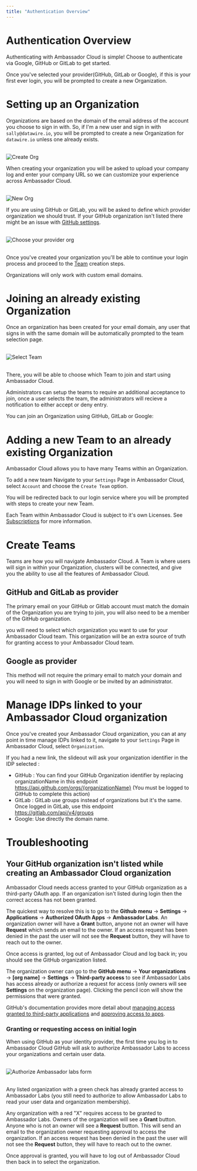 ```yaml
---
title: "Authentication Overview"
---
```


# Authentication Overview
<!-- We may need to add SAML to this list if it releases at the same time or prior to our release. -->
Authenticating with Ambassador Cloud is simple! Choose to authenticate via Google, GitHub or GitLab to get started. 

Once you've selected your provider(GitHub, GitLab or Google), if this is your first ever login, you will be prompted to create a new Organization. 


# Setting up an Organization

Organizations are based on the domain of the email address of the account you choose to sign in with. 
So, if I'm a new user and sign in with `sally@datawire.io`, you will be prompted to create a new Organization for `datawire.io` unless one already exists. 

<br />
<p style="max-width:600px;margin:0 auto;">
  <img src="../images/authenticating-create-org.png" alt="Create Org"/>
</p>

When creating your organization you will be asked to upload your company log and enter your company URL so we can customize your experience across Ambassador Cloud. 

<br />
<p style="max-width:600px;margin:0 auto;">
  <img src="../images/authenticating-new-org-form.png" alt="New Org"/>
</p>

If you are using GitHub or GitLab, you will be asked to define which provider organization we should trust. If your GitHub organization isn't listed there might be an issue with [GitHub settings](#your-github-organization-isnt-listed-while-creating-an-ambassador-cloud-organization).

<br />
<p style="max-width:600px;margin:0 auto;">
  <img src="../images/authenticating-link-idp-org.png" alt="Choose your provider org"/>
</p>
<br />

Once you've created your organization you'll be able to continue your login process and proceed to the [Team](#creating-a-team) creation steps.

<Alert severity="info">
  Organizations will only work with custom email domains.
</Alert>

# Joining an already existing Organization

Once an organization has been created for your email domain, any user that signs in with the same domain will be automatically prompted to the team selection page. 

<br />
<p style="max-width:600px;margin:0 auto;">
  <img src="../images/select-team.png" alt="Select Team"/>
</p>
<br />

There, you will be able to choose which Team to join and start using Ambassador Cloud. 

Administrators can setup the teams to require an additional acceptance to join, once a user selects the team, the administrators will recieve a notification to either accept or deny entry.

You can join an Organization using GitHub, GitLab or Google:

# Adding a new Team to an already existing Organization

Ambassador Cloud allows you to have many Teams within an Organization.

To add a new team Navigate to your `Settings` Page in Ambassador Cloud, select `Account` and choose the `Create Team` option. 

<!-- TODO: Add screenshot of organization page with create team button -->

You will be redirected back to our login service where you will be prompted with steps to create your new Team. 

<!-- TODO: Add screenshot of create new team page -->

<Alert severity="warning">
  Each Team within Ambassador Cloud is subject to it's own Licenses. See  <a href="../../subscriptions/howtos/manage-my-subscriptions/">Subscriptions</a> for more information.
</Alert>

# Create Teams

Teams are how you will navigate Ambassador Cloud. A Team is where users will sign in within your Organization, clusters will be connected, and give you the ability to use all the features of Ambassador Cloud. 

## GitHub and GitLab as provider

The primary email on your GitHub or Gitlab account must match the domain of the Organization you are trying to join, you will also need to be a member of the GitHub organization.

you will need to select which organization you want to use for your Ambassador Cloud team. 
This organization will be an extra source of truth for granting access to your Ambassador Cloud team.

## Google as provider

This method will not require the primary email to match your domain and you will need to sign in with Google or be invited by an administrator.

# Manage IDPs linked to your Ambassador Cloud organization

Once you've created your Ambassador Cloud organization, you can at any point in time manage IDPs linked to it, navigate to your `Settings` Page in Ambassador Cloud, select `Organization`.

<!-- TODO: Add screenshot of Organization new settings page -->

If you had a new link, the slideout will ask your organization identifier in the IDP selected :
- GitHub : You can find your GitHub Organization identifier by replacing organizationName in this endpoint https://api.github.com/orgs/{organizationName} (You must be logged to GitHub to complete this action)
- GitLab : GitLab use groups instead of organizations but it's the same. Once logged in GitLab, use this endpoint https://gitlab.com/api/v4/groups
- Google: Use directly the domain name.

# Troubleshooting

## Your GitHub organization isn't listed while creating an Ambassador Cloud organization

Ambassador Cloud needs access granted to your GitHub organization as a third-party OAuth app.  If an organization isn't listed during login then the correct access has not been granted.

The quickest way to resolve this is to go to the **Github menu** → **Settings** → **Applications** → **Authorized OAuth Apps** → **Ambassador Labs**.  An organization owner will have a **Grant** button, anyone not an owner will have **Request** which sends an email to the owner.  If an access request has been denied in the past the user will not see the **Request** button, they will have to reach out to the owner.

Once access is granted, log out of Ambassador Cloud and log back in; you should see the GitHub organization listed.

The organization owner can go to the **GitHub menu** → **Your organizations** → **[org name]** → **Settings** → **Third-party access** to see if Ambassador Labs has access already or authorize a request for access (only owners will see **Settings** on the organization page).  Clicking the pencil icon will show the permissions that were granted.

GitHub's documentation provides more detail about [managing access granted to third-party applications](https://docs.github.com/en/github/authenticating-to-github/connecting-with-third-party-applications) and [approving access to apps](https://docs.github.com/en/github/setting-up-and-managing-organizations-and-teams/approving-oauth-apps-for-your-organization).

### Granting or requesting access on initial login

When using GitHub as your identity provider, the first time you log in to Ambassador Cloud GitHub will ask to authorize Ambassador Labs to access your organizations and certain user data.

<br />
<p style="max-width:600px;margin:0 auto;">
  <img src="../images/github-login-authorize.png" alt="Authorize Ambassador labs form"/>
</p>
<br />

Any listed organization with a green check has already granted access to Ambassador Labs (you still need to authorize to allow Ambassador Labs to read your user data and organization membership).

Any organization with a red "X" requires access to be granted to Ambassador Labs.  Owners of the organization will see a **Grant** button.  Anyone who is not an owner will see a **Request** button. This will send an email to the organization owner requesting approval to access the organization.  If an access request has been denied in the past the user will not see the **Request** button, they will have to reach out to the owner.

Once approval is granted, you will have to log out of Ambassador Cloud then back in to select the organization.
